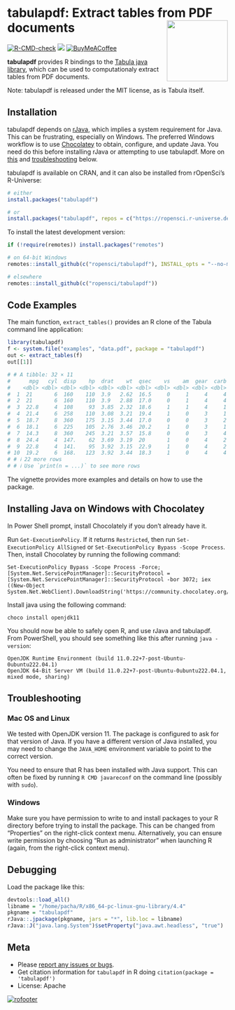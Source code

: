 
# tabulapdf: Extract tables from PDF documents <img src="man/figures/logo.svg" align="right" height="139" alt="" />

[![R-CMD-check](https://github.com/ropensci/tabulapdf/actions/workflows/R-CMD-check.yaml/badge.svg)](https://github.com/ropensci/tabulapdf/actions/workflows/R-CMD-check.yaml)
[![](https://badges.ropensci.org/42_status.svg)](https://github.com/ropensci/software-review/issues/42)
[![BuyMeACoffee](https://raw.githubusercontent.com/pachadotdev/buymeacoffee-badges/main/bmc-donate-yellow.svg)](https://buymeacoffee.com/pacha)

**tabulapdf** provides R bindings to the [Tabula java
library](https://github.com/tabulapdf/tabula-java/), which can be used
to computationaly extract tables from PDF documents.

Note: tabulapdf is released under the MIT license, as is Tabula itself.

## Installation

tabulapdf depends on [rJava](https://cran.r-project.org/package=rJava),
which implies a system requirement for Java. This can be frustrating,
especially on Windows. The preferred Windows workflow is to use
[Chocolatey](https://chocolatey.org/) to obtain, configure, and update
Java. You need do this before installing rJava or attempting to use
tabulapdf. More on [this](#installing-java-on-windows-with-chocolatey)
and [troubleshooting](#troubleshooting) below.

tabulapdf is available on CRAN, and it can also be installed from
rOpenSci’s R-Universe:

``` r
# either
install.packages("tabulapdf")

# or
install.packages("tabulapdf", repos = c("https://ropensci.r-universe.dev", "https://cloud.r-project.org"))
```

To install the latest development version:

``` r
if (!require(remotes)) install.packages("remotes")

# on 64-bit Windows
remotes::install_github(c("ropensci/tabulapdf"), INSTALL_opts = "--no-multiarch")

# elsewhere
remotes::install_github(c("ropensci/tabulapdf"))
```

## Code Examples

The main function, `extract_tables()` provides an R clone of the Tabula
command line application:

``` r
library(tabulapdf)
f <- system.file("examples", "data.pdf", package = "tabulapdf")
out <- extract_tables(f)
out[[1]]

# # A tibble: 32 × 11
#      mpg   cyl  disp    hp  drat    wt  qsec    vs    am  gear  carb
#    <dbl> <dbl> <dbl> <dbl> <dbl> <dbl> <dbl> <dbl> <dbl> <dbl> <dbl>
#  1  21       6  160    110  3.9   2.62  16.5     0     1     4     4
#  2  21       6  160    110  3.9   2.88  17.0     0     1     4     4
#  3  22.8     4  108     93  3.85  2.32  18.6     1     1     4     1
#  4  21.4     6  258    110  3.08  3.21  19.4     1     0     3     1
#  5  18.7     8  360    175  3.15  3.44  17.0     0     0     3     2
#  6  18.1     6  225    105  2.76  3.46  20.2     1     0     3     1
#  7  14.3     8  360    245  3.21  3.57  15.8     0     0     3     4
#  8  24.4     4  147.    62  3.69  3.19  20       1     0     4     2
#  9  22.8     4  141.    95  3.92  3.15  22.9     1     0     4     2
# 10  19.2     6  168.   123  3.92  3.44  18.3     1     0     4     4
# # ℹ 22 more rows
# # ℹ Use `print(n = ...)` to see more rows
```

The vignette provides more examples and details on how to use the
package.

## Installing Java on Windows with Chocolatey

In Power Shell prompt, install Chocolately if you don’t already have it.

Run `Get-ExecutionPolicy`. If it returns `Restricted`, then run
`Set-ExecutionPolicy AllSigned` or `Set-ExecutionPolicy Bypass -Scope
Process`. Then, install Chocolatey by running the following command:

    Set-ExecutionPolicy Bypass -Scope Process -Force; [System.Net.ServicePointManager]::SecurityProtocol = [System.Net.ServicePointManager]::SecurityProtocol -bor 3072; iex ((New-Object System.Net.WebClient).DownloadString('https://community.chocolatey.org/install.ps1'))

Install java using the following command:

    choco install openjdk11

You should now be able to safely open R, and use rJava and tabulapdf.
From PowerShell, you should see something like this after running `java
-version`:

    OpenJDK Runtime Environment (build 11.0.22+7-post-Ubuntu-0ubuntu222.04.1)
    OpenJDK 64-Bit Server VM (build 11.0.22+7-post-Ubuntu-0ubuntu222.04.1, mixed mode, sharing)

## Troubleshooting

### Mac OS and Linux

We tested with OpenJDK version 11. The package is configured to ask for
that version of Java. If you have a different version of Java installed,
you may need to change the `JAVA_HOME` environment variable to point to
the correct version.

You need to ensure that R has been installed with Java support. This can
often be fixed by running `R CMD javareconf` on the command line
(possibly with `sudo`).

### Windows

Make sure you have permission to write to and install packages to your R
directory before trying to install the package. This can be changed from
“Properties” on the right-click context menu. Alternatively, you can
ensure write permission by choosing “Run as administrator” when
launching R (again, from the right-click context menu).

## Debugging

Load the package like this:

``` r
devtools::load_all()
libname = "/home/pacha/R/x86_64-pc-linux-gnu-library/4.4"
pkgname = "tabulapdf"
rJava::.jpackage(pkgname, jars = "*", lib.loc = libname)
rJava::J("java.lang.System")$setProperty("java.awt.headless", "true")
```

## Meta

  - Please [report any issues or
    bugs](https://github.com/ropensci/tabulapdf/issues).
  - Get citation information for `tabulapdf` in R doing
    `citation(package = 'tabulapdf')`
  - License: Apache

[![rofooter](https://ropensci.org/public_images/github_footer.png)](https://ropensci.org)
